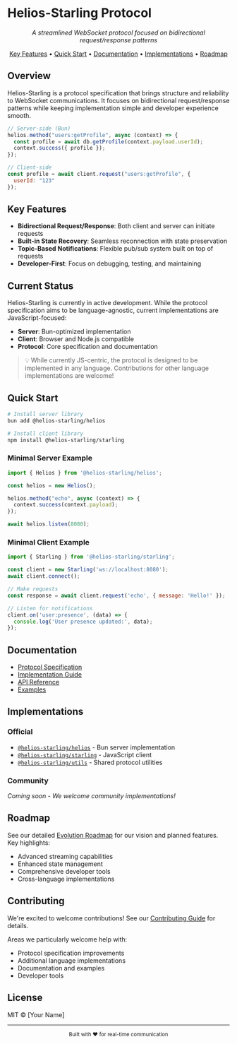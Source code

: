 # Helios-Starling Protocol

<p align="center">
  <em>A streamlined WebSocket protocol focused on bidirectional request/response patterns</em>
</p>

<p align="center">
  <a href="#key-features">Key Features</a> •
  <a href="#quick-start">Quick Start</a> •
  <a href="#documentation">Documentation</a> •
  <a href="#implementations">Implementations</a> •
  <a href="#roadmap">Roadmap</a>
</p>

## Overview

Helios-Starling is a protocol specification that brings structure and reliability to WebSocket communications. It focuses on bidirectional request/response patterns while keeping implementation simple and developer experience smooth.

```javascript
// Server-side (Bun)
helios.method("users:getProfile", async (context) => {
  const profile = await db.getProfile(context.payload.userId);
  context.success({ profile });
});

// Client-side
const profile = await client.request("users:getProfile", { 
  userId: "123" 
});
```

## Key Features

- **Bidirectional Request/Response**: Both client and server can initiate requests
- **Built-in State Recovery**: Seamless reconnection with state preservation
- **Topic-Based Notifications**: Flexible pub/sub system built on top of requests
- **Developer-First**: Focus on debugging, testing, and maintaining

## Current Status

Helios-Starling is currently in active development. While the protocol specification aims to be language-agnostic, current implementations are JavaScript-focused:

- **Server**: Bun-optimized implementation
- **Client**: Browser and Node.js compatible
- **Protocol**: Core specification and documentation

> 💡 While currently JS-centric, the protocol is designed to be implemented in any language. Contributions for other language implementations are welcome!

## Quick Start

```bash
# Install server library
bun add @helios-starling/helios

# Install client library
npm install @helios-starling/starling
```

### Minimal Server Example

```javascript
import { Helios } from '@helios-starling/helios';

const helios = new Helios();

helios.method("echo", async (context) => {
  context.success(context.payload);
});

await helios.listen(8080);
```

### Minimal Client Example

```javascript
import { Starling } from '@helios-starling/starling';

const client = new Starling('ws://localhost:8080');
await client.connect();

// Make requests
const response = await client.request('echo', { message: 'Hello!' });

// Listen for notifications
client.on('user:presence', (data) => {
  console.log('User presence updated:', data);
});
```

## Documentation

- [Protocol Specification](./specification/)
- [Implementation Guide](./docs/guides/implementation.md)
- [API Reference](./docs/api/)
- [Examples](./docs/examples/)

## Implementations

### Official
- [`@helios-starling/helios`](https://github.com/Helios-Starling/heliosjs) - Bun server implementation
- [`@helios-starling/starling`](https://github.com/Helios-Starling/starlingjs) - JavaScript client
- [`@helios-starling/utils`](https://github.com/Helios-Starling/utilsjs) - Shared protocol utilities

### Community
*Coming soon - We welcome community implementations!*

## Roadmap

See our detailed [Evolution Roadmap](./docs/design/roadmap.md) for our vision and planned features. Key highlights:

- Advanced streaming capabilities
- Enhanced state management
- Comprehensive developer tools
- Cross-language implementations

## Contributing

We're excited to welcome contributions! See our [Contributing Guide](CONTRIBUTING.md) for details.

Areas we particularly welcome help with:
- Protocol specification improvements
- Additional language implementations
- Documentation and examples
- Developer tools

## License

MIT © [Your Name]

---

<p align="center">
  <sub>Built with ❤️ for real-time communication</sub>
</p>